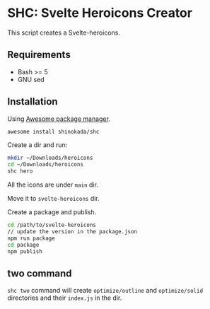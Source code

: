 # SHC: Svelte Heroicons Creator

This script creates a Svelte-heroicons.

## Requirements

- Bash >= 5
- GNU sed

## Installation

Using [Awesome package manager](https://github.com/shinokada/awesome).

```sh
awesome install shinokada/shc
```

Create a dir and run:

```sh
mkdir ~/Downloads/heroicons
cd ~/Downloads/heroicons
shc hero
```

All the icons are under `main` dir.

Move it to `svelte-heroicons` dir.

Create a package and publish.

```sh
cd /path/to/svelte-heroicons
// update the version in the package.json
npm run package
cd package
npm publish
```

## two command

`shc two` command will create `optimize/outline` and `optimize/solid`
directories and their `index.js` in the dir.
